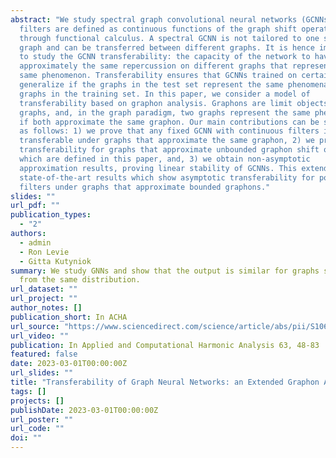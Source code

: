```yaml
---
abstract: "We study spectral graph convolutional neural networks (GCNNs), where
  filters are defined as continuous functions of the graph shift operator (GSO)
  through functional calculus. A spectral GCNN is not tailored to one specific
  graph and can be transferred between different graphs. It is hence important
  to study the GCNN transferability: the capacity of the network to have
  approximately the same repercussion on different graphs that represent the
  same phenomenon. Transferability ensures that GCNNs trained on certain graphs
  generalize if the graphs in the test set represent the same phenomena as the
  graphs in the training set. In this paper, we consider a model of
  transferability based on graphon analysis. Graphons are limit objects of
  graphs, and, in the graph paradigm, two graphs represent the same phenomenon
  if both approximate the same graphon. Our main contributions can be summarized
  as follows: 1) we prove that any fixed GCNN with continuous filters is
  transferable under graphs that approximate the same graphon, 2) we prove
  transferability for graphs that approximate unbounded graphon shift operators,
  which are defined in this paper, and, 3) we obtain non-asymptotic
  approximation results, proving linear stability of GCNNs. This extends current
  state-of-the-art results which show asymptotic transferability for polynomial
  filters under graphs that approximate bounded graphons."
slides: ""
url_pdf: ""
publication_types:
  - "2"
authors:
  - admin
  - Ron Levie
  - Gitta Kutyniok
summary: We study GNNs and show that the output is similar for graphs sampled
  from the same distribution.
url_dataset: ""
url_project: ""
author_notes: []
publication_short: In ACHA
url_source: "https://www.sciencedirect.com/science/article/abs/pii/S1063520322000987"
url_video: ""
publication: In Applied and Computational Harmonic Analysis 63, 48-83
featured: false
date: 2023-03-01T00:00:00Z
url_slides: ""
title: "Transferability of Graph Neural Networks: an Extended Graphon Approach"
tags: []
projects: []
publishDate: 2023-03-01T00:00:00Z
url_poster: ""
url_code: ""
doi: ""
---
```


